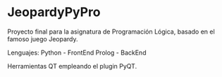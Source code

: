 # JeopardyPyPro
Proyecto final para la asignatura de Programación Lógica, basado en el famoso juego Jeopardy.

Lenguajes:
  Python - FrontEnd
  Prolog - BackEnd

Herramientas
  QT empleando el plugin PyQT.
  
